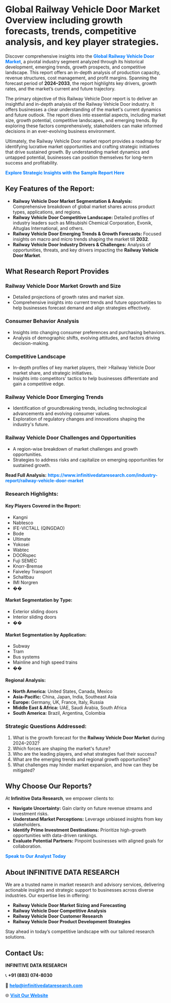 <h1>Global Railway Vehicle Door Market Overview including growth forecasts, trends, competitive analysis, and key player strategies.</h1>
<p>
Discover comprehensive insights into the 
<a href="https://www.infinitivedataresearch.com/industry-report/railway-vehicle-door-market" rel="dofollow" style="color: #007BFF; text-decoration: none;"><strong>Global Railway Vehicle Door Market</strong></a>, a pivotal industry segment analyzed through its historical development, emerging trends, growth prospects, and competitive landscape. This report offers an in-depth analysis of production capacity, revenue structures, cost management, and profit margins. Spanning the forecast period of <strong>2024–2033</strong>, the report highlights key drivers, growth rates, and the market’s current and future trajectory.
</p>
<p>
The primary objective of this Railway Vehicle Door report is to deliver an insightful and in-depth analysis of the Railway Vehicle Door industry. It offers businesses a clear understanding of the market's current dynamics and future outlook. The report dives into essential aspects, including market size, growth potential, competitive landscapes, and emerging trends. By exploring these factors comprehensively, stakeholders can make informed decisions in an ever-evolving business environment.
</p>
<p>
Ultimately, the Railway Vehicle Door market report provides a roadmap for identifying lucrative market opportunities and crafting strategic initiatives that drive sustained growth. By understanding market dynamics and untapped potential, businesses can position themselves for long-term success and profitability.
</p>
<p>
<a href="https://www.infinitivedataresearch.com/request-sample/reportId=109504" style="color: #007BFF; text-decoration: none;"><strong>Explore Strategic Insights with the Sample Report Here</strong></a>
</p>

<h2>Key Features of the Report:</h2>
<ul>
<li><strong>Railway Vehicle Door Market Segmentation & Analysis:</strong> Comprehensive breakdown of global market shares across product types, applications, and regions.</li>
<li><strong>Railway Vehicle Door Competitive Landscape:</strong> Detailed profiles of industry leaders such as Mitsubishi Chemical Corporation, Evonik, Altuglas International, and others.</li>
<li><strong>Railway Vehicle Door Emerging Trends & Growth Forecasts:</strong> Focused insights on macro and micro trends shaping the market till <strong>2032</strong>.</li>
<li><strong>Railway Vehicle Door Industry Drivers & Challenges:</strong> Analysis of opportunities, threats, and key drivers impacting the <strong>Railway Vehicle Door Market</strong>.</li>
</ul>

<h2>What Research Report Provides</h2>
<h3>Railway Vehicle Door Market Growth and Size</h3>
<ul>
<li>Detailed projections of growth rates and market size.</li>
<li>Comprehensive insights into current trends and future opportunities to help businesses forecast demand and align strategies effectively.</li>
</ul>

<h3>Consumer Behavior Analysis</h3>
<ul>
<li>Insights into changing consumer preferences and purchasing behaviors.</li>
<li>Analysis of demographic shifts, evolving attitudes, and factors driving decision-making.</li>
</ul>

<h3>Competitive Landscape</h3>
<ul>
<li>In-depth profiles of key market players, their >Railway Vehicle Door market share, and strategic initiatives.</li>
<li>Insights into competitors' tactics to help businesses differentiate and gain a competitive edge.</li>
</ul>

<h3>Railway Vehicle Door Emerging Trends</h3>
<ul>
<li>Identification of groundbreaking trends, including technological advancements and evolving consumer values.</li>
<li>Exploration of regulatory changes and innovations shaping the industry's future.</li>
</ul>

<h3>Railway Vehicle Door Challenges and Opportunities</h3>
<ul>
<li>A region-wise breakdown of market challenges and growth opportunities.</li>
<li>Strategies to address risks and capitalize on emerging opportunities for sustained growth.</li>
</ul>
<p><strong>Read Full Analysis:</strong> <a href="https://www.infinitivedataresearch.com/industry-report/railway-vehicle-door-market" rel="dofollow" style="color: #007BFF; text-decoration: none;"><strong>https://www.infinitivedataresearch.com/industry-report/railway-vehicle-door-market</strong></a></p>
<h3>Research Highlights:</h3>
<h4>Key Players Covered in the Report:</h4>
<ul><li>Kangni</li><li>Nabtesco</li><li>IFE-VICTALL (QINGDAO)</li><li>Bode</li><li>Ultimate</li><li>Yokosei</li><li>Wabtec</li><li>DOORspec</li><li>Fuji SEMEC</li><li>Knorr-Bremse</li><li>Faiveley Transport</li><li>Schaltbau</li><li>IMI Norgren</li><li>��</li></ul>
<h4>Market Segmentation by Type:</h4>
<ul><li>Exterior sliding doors</li><li>Interior sliding doors</li><li>��</li></ul>
<h4>Market Segmentation by Application:</h4>
<ul><li>Subway</li><li>Tram</li><li>Bus systems</li><li>Mainline and high speed trains</li><li>��</li></ul>

<h4>Regional Analysis:</h4>
<ul>
<li><strong>North America:</strong> United States, Canada, Mexico</li>
<li><strong>Asia-Pacific:</strong> China, Japan, India, Southeast Asia</li>
<li><strong>Europe:</strong> Germany, UK, France, Italy, Russia</li>
<li><strong>Middle East & Africa:</strong> UAE, Saudi Arabia, South Africa</li>
<li><strong>South America:</strong> Brazil, Argentina, Colombia</li>
</ul>

<h3>Strategic Questions Addressed:</h3>
<ol>
<li>What is the growth forecast for the <strong>Railway Vehicle Door Market</strong> during 2024–2032?</li>
<li>Which forces are shaping the market's future?</li>
<li>Who are the leading players, and what strategies fuel their success?</li>
<li>What are the emerging trends and regional growth opportunities?</li>
<li>What challenges may hinder market expansion, and how can they be mitigated?</li>
</ol>

<h2>Why Choose Our Reports?</h2>
<p>At <strong>Infinitive Data Research</strong>, we empower clients to:</p>
<ul>
<li><strong>Navigate Uncertainty:</strong> Gain clarity on future revenue streams and investment risks.</li>
<li><strong>Understand Market Perceptions:</strong> Leverage unbiased insights from key stakeholders.</li>
<li><strong>Identify Prime Investment Destinations:</strong> Prioritize high-growth opportunities with data-driven rankings.</li>
<li><strong>Evaluate Potential Partners:</strong> Pinpoint businesses with aligned goals for collaboration.</li>
</ul>
<p><a href="https://www.infinitivedataresearch.com/industry-report/railway-vehicle-door-market" rel="dofollow" style="color: #007BFF; text-decoration: none;"><strong>Speak to Our Analyst Today</strong></a></p>

<h2>About INFINITIVE DATA RESEARCH</h2>
<p>We are a trusted name in market research and advisory services, delivering actionable insights and strategic support to businesses across diverse industries. Our expertise lies in offering:</p>
<ul>
<li><strong>Railway Vehicle Door Market Sizing and Forecasting</strong></li>
<li><strong>Railway Vehicle Door Competitive Analysis</strong></li>
<li><strong>Railway Vehicle Door Customer Research</strong></li>
<li><strong>Railway Vehicle Door Product Development Strategies</strong></li>
</ul>
<p>Stay ahead in today’s competitive landscape with our tailored research solutions.</p>

<h2>Contact Us:</h2>
<p><strong>INFINITIVE DATA RESEARCH</strong></p>
<p>📞 <strong>+91 (883) 074-8030</strong></p>
<p>📧 <strong><a href="mailto:help@infinitivedataresearch.com" style="color: #007BFF;">help@infinitivedataresearch.com</a></strong></p>
<p>🌐 <strong><a href="https://www.infinitivedataresearch.com" rel="dofollow" style="color: #007BFF;">Visit Our Website</a></strong></p>